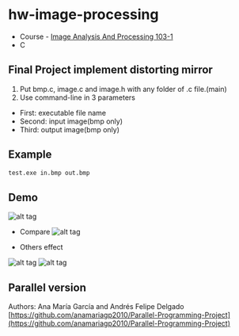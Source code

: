 # hw-image-processing

* Course - [Image Analysis And Processing 103-1](http://selquery.ttu.edu.tw/Main/syllabusview.php?SbjNo=I5560)
* C

## Final Project implement distorting mirror ##

1. Put bmp.c, image.c and image.h with any folder of .c file.(main)
2. Use command-line in 3 parameters

* First: executable file name
* Second: input image(bmp only)
* Third: output image(bmp only)

## Example ##
```bash
test.exe in.bmp out.bmp
```
## Demo ##

![alt tag](http://i.imgur.com/VE3ToX6.png)
* Compare
![alt tag](http://i.imgur.com/OGM4cDo.jpg)

* Others effect 

![alt tag](http://i.imgur.com/lVkDZOR.png)
![alt tag](http://i.imgur.com/wai7Mz9.png)

## Parallel version ###
Authors: Ana María García and Andrés Felipe Delgado
[https://github.com/anamariagp2010/Parallel-Programming-Project](https://github.com/anamariagp2010/Parallel-Programming-Project)
